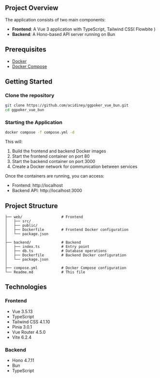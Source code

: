 
## Project Overview

The application consists of two main components:

- **Frontend**: A Vue 3 application with TypeScript, Tailwind CSS( Flowbite )
- **Backend**: A Hono-based API server running on Bun

## Prerequisites

- [Docker](https://docs.docker.com/get-docker/)
- [Docker Compose](https://docs.docker.com/compose/install/)

## Getting Started

### Clone the repository

```bash
git clone https://github.com/acidiney/ggpoker_vue_bun.git
cd ggpoker_vue_bun
```

### Starting the Application

```bash
docker compose -f compose.yml -d
```

This will:
1. Build the frontend and backend Docker images
2. Start the frontend container on port 80
3. Start the backend container on port 3000
4. Create a Docker network for communication between services

Once the containers are running, you can access:
- Frontend: http://localhost
- Backend API: http://localhost:3000


## Project Structure

```
├── web/                  # Frontend
│   ├── src/              
│   ├── public/           
│   ├── Dockerfile        # Frontend Docker configuration
│   └── package.json      
│
├── backend/              # Backend
│   ├── index.ts          # Entry point
│   ├── db.ts             # Database operations
│   ├── Dockerfile        # Backend Docker configuration
│   └── package.json      
│
├── compose.yml           # Docker Compose configuration
└── Readme.md             # This file
```

## Technologies

### Frontend
- Vue 3.5.13
- TypeScript
- Tailwind CSS 4.1.10
- Pinia 3.0.1
- Vue Router 4.5.0
- Vite 6.2.4

### Backend
- Hono 4.7.11
- Bun
- TypeScript
